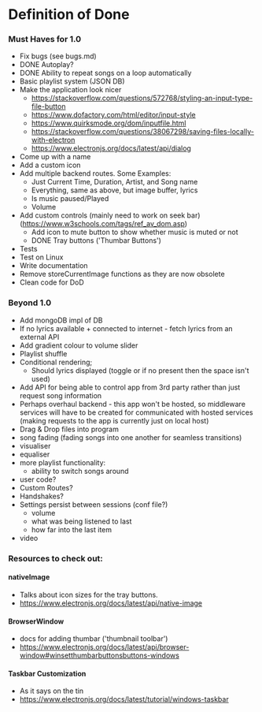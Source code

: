 # Definition of Done

### Must Haves for 1.0

- Fix bugs (see bugs.md)
- DONE Autoplay?
- DONE Ability to repeat songs on a loop automatically
- Basic playlist system (JSON DB)
- Make the application look nicer
  - https://stackoverflow.com/questions/572768/styling-an-input-type-file-button
  - https://www.dofactory.com/html/editor/input-style
  - https://www.quirksmode.org/dom/inputfile.html
  - https://stackoverflow.com/questions/38067298/saving-files-locally-with-electron
  - https://www.electronjs.org/docs/latest/api/dialog
- Come up with a name
- Add a custom icon
- Add multiple backend routes. Some Examples:
  - Just Current Time, Duration, Artist, and Song name
  - Everything, same as above, but image buffer, lyrics
  - Is music paused/Played
  - Volume
- Add custom controls (mainly need to work on seek bar) (https://www.w3schools.com/tags/ref_av_dom.asp)
  - Add icon to mute button to show whether music is muted or not
  - DONE Tray buttons ('Thumbar Buttons')
- Tests
- Test on Linux
- Write documentation
- Remove storeCurrentImage functions as they are now obsolete
- Clean code for DoD

### Beyond 1.0

- Add mongoDB impl of DB
- If no lyrics available + connected to internet - fetch lyrics from an external API
- Add gradient colour to volume slider
- Playlist shuffle
- Conditional rendering;
  - Should lyrics displayed (toggle or if no present then the space isn't used)
- Add API for being able to control app from 3rd party rather than just request song information
- Perhaps overhaul backend - this app won't be hosted, so middleware services will have to be created for communicated with hosted services (making requests to the app is currently just on local host)
- Drag & Drop files into program
- song fading (fading songs into one another for seamless transitions)
- visualiser 
- equaliser
- more playlist functionality:
  - ability to switch songs around
- user code?
- Custom Routes?
- Handshakes?
- Settings persist between sessions (conf file?)
  - volume
  - what was being listened to last
  - how far into the last item 
- video




### Resources to check out:

#### nativeImage
  - Talks about icon sizes for the tray buttons.
  - https://www.electronjs.org/docs/latest/api/native-image

#### BrowserWindow
  - docs for adding thumbar ('thumbnail toolbar')
  - https://www.electronjs.org/docs/latest/api/browser-window#winsetthumbarbuttonsbuttons-windows

#### Taskbar Customization
  - As it says on the tin 
  - https://www.electronjs.org/docs/latest/tutorial/windows-taskbar
